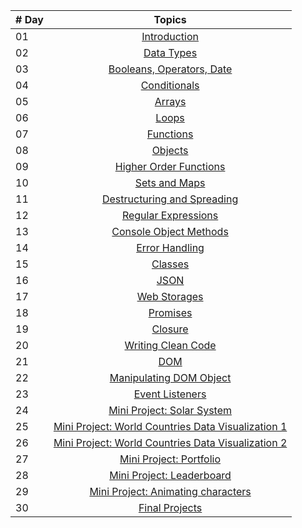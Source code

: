 | # Day |                                                                       Topics                                                                        |
| ----- | :-------------------------------------------------------------------------------------------------------------------------------------------------: |
| 01    |                                                             [Introduction](./days/01_day_introdiction.md)                                                             |
| 02    |                                               [Data Types](./days/02_day_datatype.md)                                                |
| 03    |                             [Booleans, Operators, Date](./days/03_day_operators.md)                           |
| 04    |                                            [Conditionals](./days/04_day_conditional.md)                                               |
| 05    |                                                     [Arrays](./days/05_day_arrays.md)                                                      |
| 06    |                                                       [Loops](./days/06_day_loops.md)                                                       |
| 07    |                                                 [Functions](./days/07_day_function.md)                                                 |
| 08    |                                                    [Objects](./days/08_day_object.md)                                                    |
| 09    |                             [Higher Order Functions](./days/09_day_callbac_function.md)                              |
| 10    |                                           [Sets and Maps](./days/10_day_sets_and_maps.md)                                           |
| 11    |                      [Destructuring and Spreading](./days/11_day_des_spreading.md)                      |
| 12    |                                  [Regular Expressions](./days/12_day_regular_ex.md)                                  |
| 13    |                             [Console Object Methods](./days/13_day_consol_objmth.md)                              |
| 14    |                                         [Error Handling](./days/14_day_error_handling.md)                                          |
| 15    |                                                    [Classes](./days/15_day_classes.md)                                                    |
| 16    |                                                        [JSON](./days/16_day_JSON.md)                                                         |
| 17    |                                            [Web Storages](./days/17_day_wep%20storege.md)                                             |
| 18    |                                                  [Promises](./days/18_day_promise.md)                                                   |
| 19    |                                                   [Closure](./days/19_day_clouse.md)                                                   |
| 20    |                                  [Writing Clean Code](./days/)                                   |
| 21    |                                                          [DOM](./days/21_day_DOM.md)                                                          |
| 22    |                            [Manipulating DOM Object](./days/22_day_DOM2.md)                            |
| 23    |                                        [Event Listeners](./days/23_day_event.md)                                        |
| 24    |                             [Mini Project: Solar System](./days/24_Day_Project_solar_system/24_day_project_solar_system.md)                              |
| 25    | [Mini Project: World Countries Data Visualization 1](./days/25_Day_World_countries_data_visualization_1/25_day_world_countries_data_visualization_1.md) |
| 26    | [Mini Project: World Countries Data Visualization 2](./26_Day_World_countries_data_visualization_2/26_day_world_countries_data_visualization_2.md) |
| 27    |                             [Mini Project: Portfolio](./27_Day_Mini_project_portfolio/27_day_mini_project_portfolio.md)                             |
| 28    |                          [Mini Project: Leaderboard](./28_Day_Mini_project_leaderboard/28_day_mini_project_leaderboard.md)                          |
| 29    |             [Mini Project: Animating characters](./29_Day_Mini_project_animating_characters/29_day_mini_project_animating_characters.md)             |
| 30    |                                     [Final Projects](./30_Day_Mini_project_final/30_day_mini_project_final.md)                                      |
